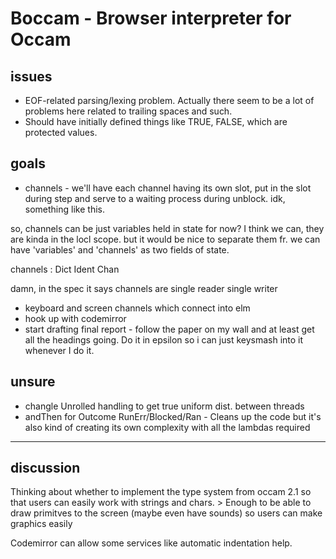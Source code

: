 # Boccam - Browser interpreter for Occam 

## issues

- EOF-related parsing/lexing problem. Actually there seem to be a lot of problems here related to trailing spaces and such.
- Should have initially defined things like TRUE, FALSE, which are protected values.

## goals

- channels - we'll have each channel having its own slot, put in the slot during step and serve to a waiting process during unblock. idk, something like this.

so, channels can be just variables held in state for now? I think we can, they are kinda in the locl scope. but it would be nice to separate them fr. we can have 'variables' and 'channels' as two fields of state.

channels : Dict Ident Chan

damn, in the spec it says channels are single reader single writer

- keyboard and screen channels which connect into elm
- hook up with codemirror
- start drafting final report - follow the paper on my wall and at least get all the headings going. Do it in epsilon so i can just keysmash into it whenever I do it.

## unsure

- changle Unrolled handling to get true uniform dist. between threads
- andThen for Outcome RunErr/Blocked/Ran - Cleans up the code but it's also kind of creating its own complexity with all the lambdas required

---

## discussion

Thinking about whether to implement the type system from occam 2.1 so that users can easily work with strings and chars. > Enough to be able to draw primitves to the screen (maybe even have sounds) so users can make graphics easily 

Codemirror can allow some services like automatic indentation help.